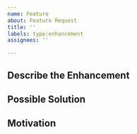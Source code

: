 ```yaml
---
name: Feature
about: Feature Request
title: ''
labels: type:enhancement
assignees: ''

---
```

<!--- Provide a general summary of the request in the Title above -->

## Describe the Enhancement
<!--- Explain the change you'd like to see. Include information about how the buildpack works now and how you envision it to work after this change. -->

## Possible Solution
<!--- Not obligatory, but suggest an acceptable fix for the bug -->

## Motivation
<!--- Why do you want to see this change? What are you trying to accomplish? What is the impact? Providing context helps us come up with a solution that is most useful in the real world.  -->
